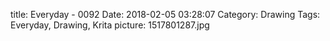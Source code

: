 title: Everyday - 0092
Date: 2018-02-05 03:28:07
Category: Drawing
Tags: Everyday, Drawing, Krita
picture: 1517801287.jpg
